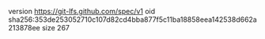 version https://git-lfs.github.com/spec/v1
oid sha256:353de253052710c107d82cd4bba877f5c11ba18858eea142538d662a213878ee
size 267
